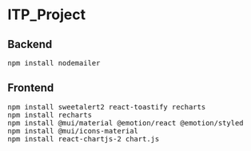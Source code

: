 # ITP_Project
<h2>Backend</h2>
<pre>
npm install nodemailer
</pre>

<h2>Frontend</h2>
<pre>
npm install sweetalert2 react-toastify recharts
npm install recharts
npm install @mui/material @emotion/react @emotion/styled
npm install @mui/icons-material
npm install react-chartjs-2 chart.js
</pre>
